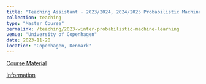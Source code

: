 ```yaml
---
title: "Teaching Assistant - 2023/2024, 2024/2025 Probabilistic Machine Learning"
collection: teaching
type: "Master Course"
permalink: /teaching/2023-winter-probabilistic-machine-learning
venue: "University of Copenhagen"
date: 2023-11-20
location: "Copenhagen, Denmark"
---
```


[Course Material](https://sites.google.com/diku.edu/machine-learning-courses/pml?authuser=0)

[Information](https://kurser.ku.dk/course/NDAK21004U)